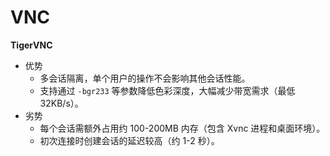 # VNC



**TigerVNC**

- 优势
  - 多会话隔离，单个用户的操作不会影响其他会话性能。
  - 支持通过 `-bgr233` 等参数降低色彩深度，大幅减少带宽需求（最低 32KB/s）。
- 劣势
  - 每个会话需额外占用约 100-200MB 内存（包含 Xvnc 进程和桌面环境）。
  - 初次连接时创建会话的延迟较高（约 1-2 秒）。